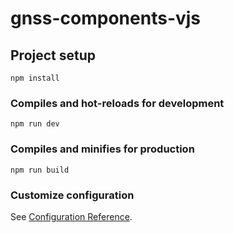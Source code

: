 # gnss-components-vjs

## Project setup
```
npm install
```

### Compiles and hot-reloads for development
```
npm run dev
```

### Compiles and minifies for production
```
npm run build
```



### Customize configuration
See [Configuration Reference](https://cli.vuejs.org/config/).
